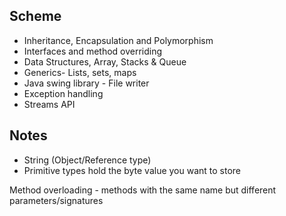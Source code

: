 ## Scheme

- Inheritance, Encapsulation and Polymorphism
- Interfaces and method overriding
- Data Structures, Array, Stacks & Queue
- Generics- Lists, sets, maps
- Java swing library - File writer
- Exception handling
- Streams API

## Notes

- String (Object/Reference type)
- Primitive types hold the byte value you want to store

Method overloading - methods with the same name but different parameters/signatures
